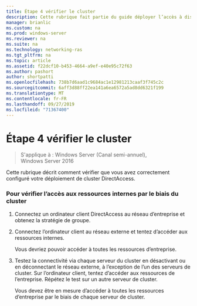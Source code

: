 ```yaml
---
title: Étape 4 vérifier le cluster
description: Cette rubrique fait partie du guide déployer l’accès à distance dans un cluster dans Windows Server 2016.
manager: brianlic
ms.custom: na
ms.prod: windows-server
ms.reviewer: na
ms.suite: na
ms.technology: networking-ras
ms.tgt_pltfrm: na
ms.topic: article
ms.assetid: f22dcf10-b453-4664-a9ef-e40e95c72f63
ms.author: pashort
author: shortpatti
ms.openlocfilehash: 738b7d6aad1c9684ac1e12981213caaf3f745c2c
ms.sourcegitcommit: 6aff3d88ff22ea141a6ea6572a5ad8dd6321f199
ms.translationtype: MT
ms.contentlocale: fr-FR
ms.lasthandoff: 09/27/2019
ms.locfileid: "71367400"
---
```

# <a name="step-4-verify-the-cluster"></a>Étape 4 vérifier le cluster

>S'applique à : Windows Server (Canal semi-annuel), Windows Server 2016

Cette rubrique décrit comment vérifier que vous avez correctement configuré votre déploiement de cluster DirectAccess.  
  
### <a name="to-verify-access-to-internal-resources-through-the-cluster"></a>Pour vérifier l’accès aux ressources internes par le biais du cluster  
  
1.  Connectez un ordinateur client DirectAccess au réseau d’entreprise et obtenez la stratégie de groupe.  
  
2.  Connectez l’ordinateur client au réseau externe et tentez d’accéder aux ressources internes.  
  
    Vous devriez pouvoir accéder à toutes les ressources d’entreprise.  
  
3.  Testez la connectivité via chaque serveur du cluster en désactivant ou en déconnectant le réseau externe, à l’exception de l’un des serveurs de cluster. Sur l’ordinateur client, tentez d’accéder aux ressources de l’entreprise. Répétez le test sur un autre serveur de cluster.  
  
    Vous devez être en mesure d’accéder à toutes les ressources d’entreprise par le biais de chaque serveur de cluster.  
  


